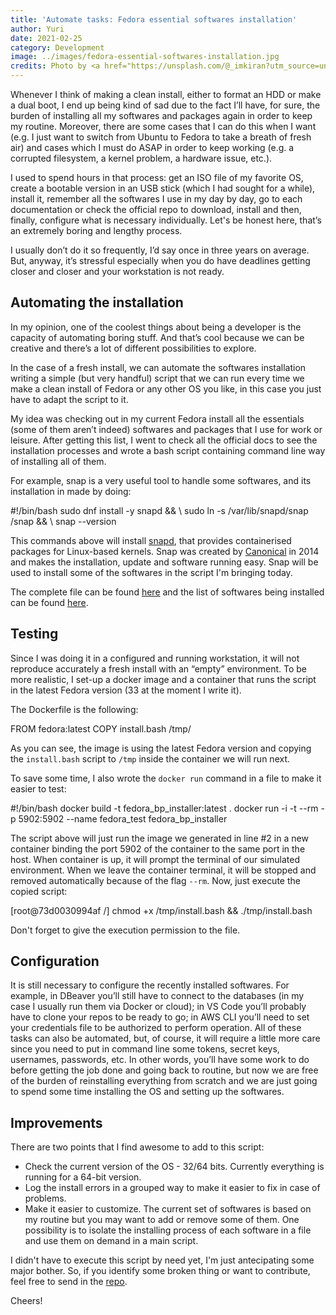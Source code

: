 ```yaml
---
title: 'Automate tasks: Fedora essential softwares installation'
author: Yuri
date: 2021-02-25
category: Development
image: ../images/fedora-essential-softwares-installation.jpg
credits: Photo by <a href="https://unsplash.com/@_imkiran?utm_source=unsplash&amp;utm_medium=referral&amp;utm_content=creditCopyText">Sai Kiran Anagani</a> on <a href="https://unsplash.com/s/photos/linux?utm_source=unsplash&amp;utm_medium=referral&amp;utm_content=creditCopyText">Unsplash</a>
---
```


Whenever I think of making a clean install, either to format an HDD or make a dual boot, I end up being kind of sad due to the fact I’ll have, for sure, the burden of installing all my softwares and packages again in order to keep my routine. Moreover, there are some cases that I can do this when I want (e.g. I just want to switch from Ubuntu to Fedora to take a breath of fresh air) and cases which I must do ASAP in order to keep working (e.g. a corrupted filesystem, a kernel problem, a hardware issue, etc.).

I used to spend hours in that process: get an ISO file of my favorite OS, create a bootable version in an USB stick (which I had sought for a while), install it, remember all the softwares I use in my day by day, go to each documentation or check the official repo to download, install and then, finally, configure what is necessary individually. Let's be honest here, that’s an extremely boring and lengthy process.

I usually don’t do it so frequently, I’d say once in three years on average. But, anyway, it’s stressful especially when you do have deadlines getting closer and closer and your workstation is not ready.

## Automating the installation
In my opinion, one of the coolest things about being a developer is the capacity of automating boring stuff. And that’s cool because we can be creative and there’s a lot of different possibilities to explore.

In the case of a fresh install, we can automate the softwares installation writing a simple (but very handful) script that we can run every time we make a clean install of Fedora or any other OS you like, in this case you just have to adapt the script to it.

My idea was checking out in my current Fedora install all the essentials (some of them aren’t indeed) softwares and packages that I use for work or leisure. After getting this list, I went to check all the official docs to see the installation processes and wrote a bash script containing command line way of installing all of them.

For example, snap is a very useful tool to handle some softwares, and its installation in made by doing:

<code-highlight language="bash">
#!/bin/bash
sudo dnf install -y snapd && \
sudo ln -s /var/lib/snapd/snap /snap && \
snap --version
</code-highlight>

This commands above will install [snapd](https://snapcraft.io/docs/installing-snapd), that provides containerised packages for Linux-based kernels. Snap was created by [Canonical](www.canonical.com) in 2014 and makes the installation, update and software running easy. Snap will be used to install some of the softwares in the script I'm bringing today.

The complete file can be found [here](https://github.com/yuricd/fedora-essential-install/blob/master/install.bash) and the list of softwares being installed can be found [here](https://github.com/yuricd/fedora-essential-install). 


## Testing
Since I was doing it in a configured and running workstation, it will not reproduce accurately a fresh install with an “empty” environment. To be more realistic, I set-up a docker image and a container that runs the script in the latest Fedora version (33 at the moment I write it).

The Dockerfile is the following:

<code-highlight language="dockerfile">
FROM fedora:latest
COPY install.bash /tmp/
</code-highlight>

As you can see, the image is using the latest Fedora version and copying the `install.bash` script to `/tmp` inside the container we will run next. 

To save some time, I also wrote the `docker run` command in a file to make it easier to test: 

<code-highlight language="shell">
#!/bin/bash
docker build -t fedora_bp_installer:latest .
docker run -i -t --rm -p 5902:5902 --name fedora_test fedora_bp_installer
</code-highlight>

The script above will just run the image we generated in line #2 in a new container binding the port 5902 of the container to the same port in the host. When container is up, it will prompt the terminal of our simulated environment. When we leave the container terminal, it will be stopped and removed automatically because of the flag `--rm`. Now, just execute the copied script:

<code-highlight language="shell" showLines="false">
[root@73d0030994af /] chmod +x /tmp/install.bash && ./tmp/install.bash 
</code-highlight>

Don't forget to give the execution permission to the file.

## Configuration
It is still necessary to configure the recently installed softwares. For example, in DBeaver you’ll still have to connect to the databases (in my case I usually run them via Docker or cloud); in VS Code you’ll probably have to clone your repos to be ready to go; in AWS CLI you’ll need to set your credentials file to be authorized to perform operation. All of these tasks can also be automated, but, of course, it will require a little more care since you need to put in command line some tokens, secret keys, usernames, passwords, etc. In other words, you’ll have some work to do before getting the job done and going back to routine, but now we are free of the burden of reinstalling everything from scratch and we are just going to spend some time installing the OS and setting up the softwares.

## Improvements
There are two points that I find awesome to add to this script:
 - Check the current version of the OS - 32/64 bits. Currently everything is running for a 64-bit version.
 - Log the install errors in a grouped way to make it easier to fix in case of problems.
 - Make it easier to customize. The current set of softwares is based on my routine but you may want to add or remove some of them. One possibility is to isolate the installing process of each software in a file and use them on demand in a main script.

 I didn't have to execute this script by need yet, I'm just antecipating some major bother. So, if you identify some broken thing or want to contribute, feel free to send in the [repo](https://github.com/yuricd/fedora-essential-install). 

Cheers!
